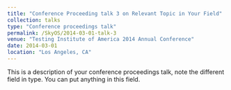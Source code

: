 ```yaml
---
title: "Conference Proceeding talk 3 on Relevant Topic in Your Field"
collection: talks
type: "Conference proceedings talk"
permalink: /SkyOS/2014-03-01-talk-3
venue: "Testing Institute of America 2014 Annual Conference"
date: 2014-03-01
location: "Los Angeles, CA"
---
```


This is a description of your conference proceedings talk, note the different field in type. You can put anything in this field.
